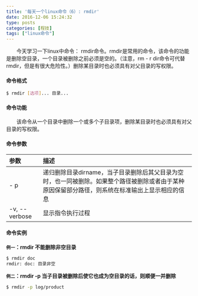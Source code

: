 ```yaml
---
title: '每天一个linux命令（6）: rmdir'
date: 2016-12-06 15:24:32
type: posts
categories: [程技]
tags: ["linux命令"]
---
```

　　今天学习一下linux中命令： rmdir命令。rmdir是常用的命令，该命令的功能是删除空目录，一个目录被删除之前必须是空的。（注意，rm - r dir命令可代替rmdir，但是有很大危险性。）删除某目录时也必须具有对父目录的写权限。
<!--more -->
#### 命令格式
```bash
$ rmdir [选项]... 目录...
```
#### 命令功能
　　该命令从一个目录中删除一个或多个子目录项，删除某目录时也必须具有对父目录的写权限。
#### 命令参数
| 参数     | 描述     |
| :------------- | :------------- |
| - p       | 递归删除目录dirname，当子目录删除后其父目录为空时，也一同被删除。如果整个路径被删除或者由于某种原因保留部分路径，则系统在标准输出上显示相应的信息      |
| -v, --verbose      | 显示指令执行过程        |
#### 命令实例
**`例一`：rmdir 不能删除非空目录**
```bash
$ rmdir doc
rmdir: doc: 目录非空
```
**`例二`：rmdir -p 当子目录被删除后使它也成为空目录的话，则顺便一并删除**
```bash
$ rmdir -p log/product
```
